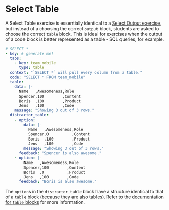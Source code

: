 # Select Table

A Select Table exercise is essentially identical to a [Select Output
exercise](select-output.md), but instead of a choosing the correct `output`
block, students are asked to choose the correct `table` block. This is ideal for
exercises when the output of a code block is better represented as a table - SQL
queries, for example.

```yaml
# SELECT *
- key: # generate me!
  tabs:
    - key: team_mobile
      type: table
  context: "`SELECT *` will pull every column from a table."
  code: "SELECT * FROM team_mobile"
  table:
    data: |-
      Name   ,Awesomeness,Role
      Spencer,100        ,Content
      Boris  ,100        ,Product
      Jens   ,100        ,Code
    message: "Showing 3 out of 3 rows."
  distractor_table:
    - option:
        data: |-
          Name   ,Awesomeness,Role
          Spencer,0          ,Content
          Boris  ,100        ,Product
          Jens   ,100        ,Code
        message: "Showing 3 out of 3 rows."
      feedback: "Spencer is also awesome."
    - option: |-
        Name   ,Awesomeness,Role
        Spencer,100        ,Content
        Boris  ,0          ,Product
        Jens   ,100        ,Code
      feedback: "Boris is also awesome."
```

The `option`s in the `distractor_table` block have a structure identical to that
of a `table` block (because they are also tables). Refer to the [documentation
for `table` blocks](README.md/#table) for more information.
